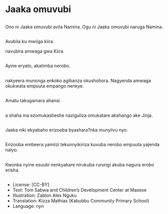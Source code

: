 # Jaaka omuvubi

##
Ono ni Jaaka omuvubi
avila Namina.
Ogu ni Jaaka omuvubi
naruga Namina.

##
Avubila ku mwiiga kiira.

navubira amwaga gwa
Kiira.

##
Ayine eryato, akatimba
nerobo.

##
nakyeera munonga
enkoko agibanza
okushohora.
Nagyenda amwaga
okukwata empuuta
empango nenkye.

##
Amatu takugamara ahansi.

##
a shaha ina
ezomukasheshe
naziguliza omukatare
akahango ake Jinja.

##
Jaaka niki ekyabaho
erizooba byashara?nka
munyiivu nyo.

##
Erizooba embeera
yamiizi tekunnyikiriza
kuvuba nerobo
empuuta yajenda nalyo.

##
Kwonka nyine esuubi
nenkyakare nirukuba
rurungi akuba nagura
erobo erisha.

##
* License: [CC-BY]
* Text: Tom Sabwa and Children’s Development Center at Masese
* Illustration: Zablon Alex Nguku
* Translation: Kizza Mathias (Kabubbu Community Primary School)
* Language: nyn

